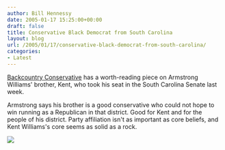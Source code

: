 ```yaml
---
author: Bill Hennessy
date: 2005-01-17 15:25:00+00:00
draft: false
title: Conservative Black Democrat from South Carolina
layout: blog
url: /2005/01/17/conservative-black-democrat-from-south-carolina/
categories:
- Latest
---
```


[Backcountry Conservative](https://www.jquinton.com/archives/002356.html) has a worth-reading piece on Armstrong Williams' brother, Kent, who took his seat in the South Carolina Senate last week.




Armstrong says his brother is a good conservative who could not hope to win running as a Republican in that district. Good for Kent and for the people of his district. Party affiliation isn't as important as core beliefs, and Kent Williams's core seems as solid as a rock. 

![](https://blog.billhennessy.com/aggbug.aspx?PostID=938)

